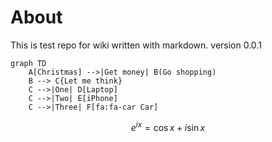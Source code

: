 # About
This is test repo for wiki written with markdown.
version 0.0.1

```mermaid
graph TD
    A[Christmas] -->|Get money| B(Go shopping)
    B --> C{Let me think}
    C -->|One| D[Laptop]
    C -->|Two| E[iPhone]
    C -->|Three| F[fa:fa-car Car]
```

$$ e^{i x} = \cos{x} + i \sin{x} $$
